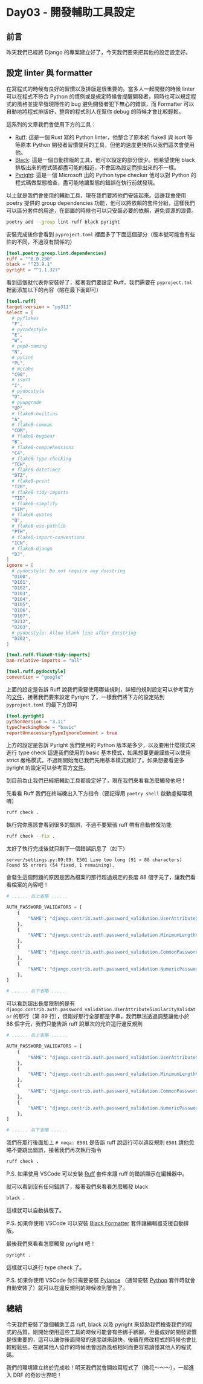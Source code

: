 # Day03 - 開發輔助工具設定

## 前言

昨天我們已經將 Django 的專案建立好了，今天我們要來把其他的設定設定好。

## 設定 linter 與 formatter

在寫程式的時候有良好的習慣以及排版是很重要的。當多人一起開發的時候 linter 可以在程式不符合 Python 的慣例或是規定時候會提醒開發者，同時也可以規定程式的風格並提早發現隱性的 bug 避免開發者犯下無心的錯誤，而 Formatter 可以自動地將程式排版好，整齊的程式別人在幫你 debug 的時候才會比較輕鬆。

這系列的文章我們會使用下方的工具：

- [Ruff](https://docs.astral.sh/ruff/): 這是一個 Rust 寫的 Python linter，他整合了原本的 flake8 與 isort 等等原本 Python 開發者習慣使用的工具，但他的速度更快所以我們這次會使用他。
- [Black](https://black.readthedocs.io/en/stable/): 這是一個自動排版的工具，他可以設定的部分很少。他希望使用 black 排版出來的程式碼都盡可能的相近，不會因為設定而排出來的不一樣。
- [Pyright](https://microsoft.github.io/pyright/#/): 這是一個 Microsoft 出的 Python type checker 他可以對 Python 的程式碼做型態檢查，盡可能地讓型態的錯誤在執行前就發現。

以上就是我們會使用的輔助工具，現在我們要將他們安裝起來。這邊我會使用 poetry 提供的 group dependencies 功能，他可以將依賴的套件分組，這樣我們可以區分套件的用途，在部屬的時候也可以只安裝必要的依賴，避免資源的浪費。

```bash
poetry add --group lint ruff black pyright
```

安裝完成後你會看到 `pyproject.toml` 裡面多了下面這個部分（版本號可能會有些許的不同，不過沒有關係的）

```toml
[tool.poetry.group.lint.dependencies]
ruff = "^0.0.290"
black = "^23.9.1"
pyright = "^1.1.327"
```

看到這個就代表你安裝好了，接著我們要設定 Ruff，我們需要在 `pyproject.tml` 裡面添加以下的內容（貼在最下面即可）

```toml
[tool.ruff]
target-version = "py311"
select = [
  # pyflakes
  "F",
  # pycodestyle
  "E",
  "W",
  # pep8-naming
  "N",
  # pylint
  "PL",
  # mccabe
  "C90",
  # isort
  "I",
  # pydocstyle
  "D",
  # pyupgrade
  "UP",
  # flake8-builtins
  "A",
  # flake8-commas
  "COM",
  # flake8-bugbear
  "B",
  # flake8-comprehensions
  "C4",
  # flake8-type-checking
  "TCH",
  # flake8-datetimez
  "DTZ",
  # flake8-print
  "T20",
  # flake8-tidy-imports
  "TID",
  # flake8-simplify
  "SIM",
  # flake8-quotes
  "Q",
  # flake8-use-pathlib
  "PTH",
  # flake8-import-conventions
  "ICN",
  # flake8-django
  "DJ",
]
ignore = [
  # pydocstyle: Do not require any docstring
  "D100",
  "D101",
  "D102",
  "D103",
  "D104",
  "D105",
  "D106",
  "D107",
  "D212",
  "D203",
  # pydocstyle: Allow blank line after docstring
  "D202",
]

[tool.ruff.flake8-tidy-imports]
ban-relative-imports = "all"

[tool.ruff.pydocstyle]
convention = "google"
```

上面的設定是告訴 Ruff 說我們需要使用哪些規則，詳細的規則設定可以參考官方的[文件](https://docs.astral.sh/ruff/rules/)，接著我們要來設定 Pyright 了，一樣我們將下方的設定貼到 `pyproject.toml` 的最下方即可

```toml
[tool.pyright]
pythonVersion = "3.11"
typeCheckingMode = "basic"
reportUnnecessaryTypeIgnoreComment = true
```

上方的設定是告訴 Pyright 我們使用的 Python 版本是多少，以及要用什麼模式來進行 type check 這邊我們使用的 basic 基本模式，如果想要更嚴謹些可以使用 strict 嚴格模式，不過剛開始而已我們先用基本模式就好了。如果想要看更多 pyright 的設定可以參考官方[文件](https://microsoft.github.io/pyright/#/configuration)。

到目前為止我們已經把輔助工具都設定好了，現在我們來看看怎麼觸發他吧！

先看看 Ruff 我們在終端機出入下方指令（要記得用 `poetry shell` 啟動虛擬環境唷）

```bash
ruff check .
```

執行完你應該會看到很多的錯誤，不過不要緊張 ruff 帶有自動修復功能

```bash
ruff check --fix .
```

太好了執行完成後就只剩下一個錯誤訊息了（如下）

```plaintext
server/settings.py:89:89: E501 Line too long (91 > 88 characters)
Found 55 errors (54 fixed, 1 remaining).
```

會發生這個問題的原因是因為檔案的那行超過規定的長度 88 個字元了，讓我們看看檔案的內容吧！

```python
# ...... 以上省略 ......

AUTH_PASSWORD_VALIDATORS = [
    {
        "NAME": "django.contrib.auth.password_validation.UserAttributeSimilarityValidator",
    },
    {
        "NAME": "django.contrib.auth.password_validation.MinimumLengthValidator",
    },
    {
        "NAME": "django.contrib.auth.password_validation.CommonPasswordValidator",
    },
    {
        "NAME": "django.contrib.auth.password_validation.NumericPasswordValidator",
    },
]

# ...... 以下省略 ......
```

可以看到超出長度限制的是有 `django.contrib.auth.password_validation.UserAttributeSimilarityValidator` 的那行（第 89 行），但剛好那行全部都是字串，我們無法透過調整讓他小於 88 個字元，我們只能告訴 ruff 說單次的允許這行違反規則

```python
# ...... 以上省略 ......

AUTH_PASSWORD_VALIDATORS = [
    {
        "NAME": "django.contrib.auth.password_validation.UserAttributeSimilarityValidator",  # noqa: E501
    },
    {
        "NAME": "django.contrib.auth.password_validation.MinimumLengthValidator",
    },
    {
        "NAME": "django.contrib.auth.password_validation.CommonPasswordValidator",
    },
    {
        "NAME": "django.contrib.auth.password_validation.NumericPasswordValidator",
    },
]

# ...... 以下省略 ......
```

我們在那行後面加上 `# noqa: E501` 是告訴 ruff 說這行可以違反規則 `E501` 請他忽略不要跳出錯誤，接著我們再次執行指令

```bash
ruff check .
```

P.S. 如果使用 VSCode 可以安裝 [Ruff](https://marketplace.visualstudio.com/items?itemName=charliermarsh.ruff) 套件來讓 ruff 的錯誤顯示在編輯器中。

就可以看到沒有任何錯誤了，接著我們來看看怎麼觸發 black

```bash
black .
```

這樣就可以自動排版了。

P.S. 如果你使用 VSCode 可以安裝 [Black Formatter](https://marketplace.visualstudio.com/items?itemName=ms-python.black-formatter) 套件讓編輯器支援自動排版。

最後我們來看看怎麼觸發 pyright 吧！

```bash
pyright .
```

這樣就可以進行 type check 了。

P.S. 如果你使用 VSCode 你只需要安裝 [Pylance](https://marketplace.visualstudio.com/items?itemName=ms-python.vscode-pylance) （通常安裝 [Python](https://marketplace.visualstudio.com/items?itemName=ms-python.python) 套件時就會自動安裝了）就可以在違反規則的時候收到警告了。

## 總結

今天我們安裝了幾個輔助工具 ruff, black 以及 pyright 來協助我們檢查我們的程式的品質，剛開始使用這些工具的時候可能會有些綁手綁腳，但養成好的開發習慣是很重要的，這可以讓你後面開發的速度越來越快，後續在修改程式的時候也會比較輕鬆些。在跟其他人協作的時候也會因為風格相同而更容易讀懂其他人的程式碼。

我們的環境建立終於完成啦！明天我們就會開始寫程式了（撒花～～～），一起進入 DRF 的奇妙世界吧！
